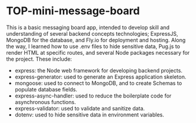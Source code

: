 # TOP-mini-message-board

This is a basic messaging board app, intended to develop skill and understanding of several backend concepts technologies; ExpressJS, MongoDB for the database, and Fly.io for deployment and hosting. 
Along the way, I learned how to use .env files to hide sensitive data, Pug.js to render HTML at specific routes, and several Node packages necessary for the project. These include:

- express: the Node web framework for developing backend projects. 
- express-generator: used to generate an Express application skeleton.
- mongoose: used to connect to MongoDB, and to create Schemas to populate database fields.
- express-async-handler: used to reduce the boilerplate code for asynchronous functions.
- express-validator: used to validate and sanitize data.
- dotenv: used to hide sensitive data in environment variables.